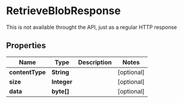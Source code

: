 

# RetrieveBlobResponse

This is not available throught the API, just as a regular HTTP response

## Properties

Name | Type | Description | Notes
------------ | ------------- | ------------- | -------------
**contentType** | **String** |  |  [optional]
**size** | **Integer** |  |  [optional]
**data** | **byte[]** |  |  [optional]



